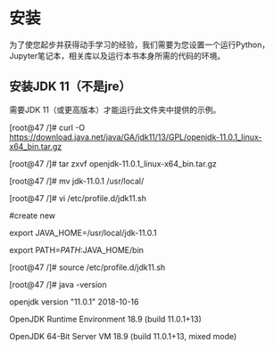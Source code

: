 # 安装

为了使您起步并获得动手学习的经验，我们需要为您设置一个运行Python，Jupyter笔记本，相关库以及运行本书本身所需的代码的环境。

## 安装JDK 11（不是jre）

需要JDK 11（或更高版本）才能运行此文件夹中提供的示例。

[root@47 /]# curl -O https://download.java.net/java/GA/jdk11/13/GPL/openjdk-11.0.1_linux-x64_bin.tar.gz


[root@47 /]# tar zxvf openjdk-11.0.1_linux-x64_bin.tar.gz


[root@47 /]# mv jdk-11.0.1 /usr/local/


[root@47 /]# vi /etc/profile.d/jdk11.sh

#create new

export JAVA_HOME=/usr/local/jdk-11.0.1

export PATH=$PATH:$JAVA_HOME/bin


[root@47 /]# source /etc/profile.d/jdk11.sh


[root@47 /]# java -version

openjdk version "11.0.1" 2018-10-16

OpenJDK Runtime Environment 18.9 (build 11.0.1+13)

OpenJDK 64-Bit Server VM 18.9 (build 11.0.1+13, mixed mode)

